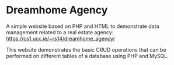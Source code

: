 # Dreamhome Agency
A simple website based on PHP and HTML to demonstrate data management related to a real estate agency:
https://cs1.ucc.ie/~rs14/dreamhome_agency/

This website demonstrates the basic CRUD operations that can be performed on different tables of a database using PHP and MySQL.
